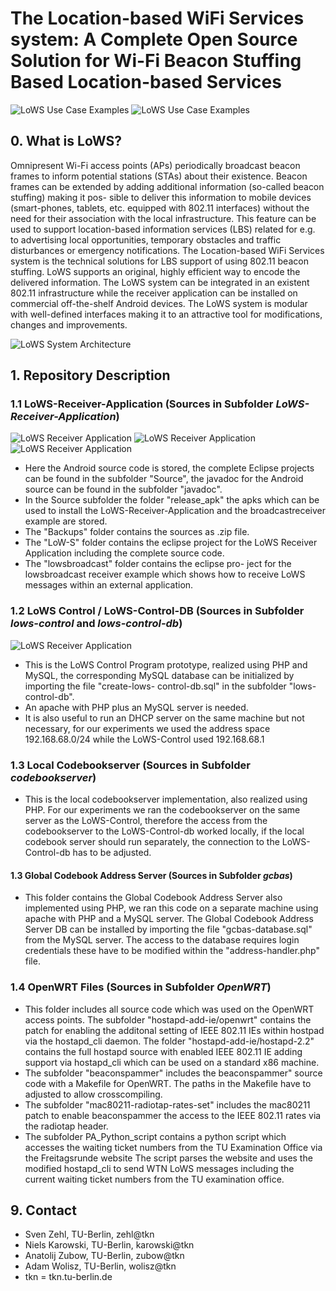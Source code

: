 # The Location-based WiFi Services system: A Complete Open Source Solution for Wi-Fi Beacon Stuffing Based Location-based Services
![LoWS Use Case Examples](/web/service_announcement-lows.jpg)
![LoWS Use Case Examples](/web/beps_sprechblasen_cut.jpg)
## 0. What is LoWS?
Omnipresent Wi-Fi access points (APs) periodically
broadcast beacon frames to inform potential stations (STAs)
about their existence. Beacon frames can be extended by adding
additional information (so-called beacon stuffing) making it pos-
sible to deliver this information to mobile devices (smart-phones,
tablets, etc. equipped with 802.11 interfaces) without the need for
their association with the local infrastructure. This feature can be
used to support location-based information services (LBS) related
for e.g. to advertising local opportunities, temporary obstacles
and traffic disturbances or emergency notifications.
The Location-based WiFi Services system is the technical solutions for LBS
support of using 802.11 beacon stuffing. 
LoWS supports an original, highly efficient way to encode the delivered
information. The LoWS system can be integrated in an existent
802.11 infrastructure while the receiver application can be
installed on commercial off-the-shelf Android devices. The LoWS
system is modular with well-defined interfaces making it to an
attractive tool for modifications, changes and improvements.

![LoWS System Architecture](/web/complete_design.jpg)


## 1. Repository Description
### 1.1 LoWS-Receiver-Application (Sources in Subfolder *LoWS-Receiver-Application*)

![LoWS Receiver Application](/web/lows-listview.png)
![LoWS Receiver Application](/web/lows-beps-alarm-detail.png)
![LoWS Receiver Application](/web/lows-beps-detail.png)

* Here the Android source code is stored, the complete
 Eclipse projects can be found in the subfolder
 "Source", the javadoc for the Android source can be 
 found in the subfolder "javadoc".
* In the Source subfolder the folder "release_apk"
 the apks which can be used to install the LoWS-Receiver-Application and the broadcastreceiver example are  stored.
* The "Backups" folder contains the sources as .zip 
 file.
* The "LoW-S" folder contains the eclipse project for
 the LoWS Receiver Application including the complete
 source code.
* The "lowsbroadcast" folder contains the eclipse pro-
 ject for the lowsbroadcast receiver example which 
 shows how to receive LoWS messages within an external application.

### 1.2 LoWS Control / LoWS-Control-DB (Sources in Subfolder *lows-control* and *lows-control-db*)

![LoWS Receiver Application](/web/lows-control-ui.jpg)

* This is the LoWS Control Program prototype, realized
 using PHP and MySQL, the corresponding MySQL database
 can be initialized by importing the file "create-lows-
 control-db.sql" in the subfolder "lows-control-db".
* An apache with PHP plus an MySQL server is needed.
* It is also useful to run an DHCP server on the same 
 machine but not necessary, for our experiments we used
 the address space 192.168.68.0/24 while the LoWS-Control
 used 192.168.68.1
### 1.3 Local Codebookserver (Sources in Subfolder *codebookserver*)
* This is the local codebookserver implementation,
 also realized using PHP. For our experiments we
 ran the codebookserver on the same server as the 
 LoWS-Control, therefore the access from the codebookserver to the LoWS-Control-db worked locally, if the local codebook server should run separately,
 the connection to the LoWS-Control-db has to be
 adjusted.
#### 1.3 Global Codebook Address Server (Sources in Subfolder *gcbas*)
* This folder contains the Global Codebook Address Server
 also implemented using PHP, we ran this code on
 a separate machine using apache with PHP and a MySQL
 server. The Global Codebook Address Server DB can be installed by importing
 the file "gcbas-database.sql" from the MySQL server.
 The access to the database requires login credentials
 these have to be modified within the "address-handler.php" file. 
### 1.4 OpenWRT Files (Sources in Subfolder *OpenWRT*)
* This folder includes all source code which was used
 on the OpenWRT access points. The subfolder "hostapd-add-ie/openwrt" contains the patch for enabling the 
 additonal setting of IEEE 802.11 IEs within hostpad via 
 the hostapd_cli daemon. The folder "hostapd-add-ie/hostapd-2.2" contains the full hostapd source with
 enabled IEEE 802.11 IE adding support via hostapd_cli
 which can be used on a standard x86 machine.
* The subfolder "beaconspammer" includes the beaconspammer" source code with a Makefile for OpenWRT. The paths
 in the Makefile have to adjusted to allow crosscompiling.
* The subfolder "mac80211-radiotap-rates-set" includes the
 mac80211 patch to enable beaconspammer the access to 
 the IEEE 802.11 rates via the radiotap header.
* The subfolder PA_Python_script contains a python script
 which accesses the waiting ticket numbers from the 
 TU Examination Office via the Freitagsrunde website
 The script parses the website and uses the modified 
 hostapd_cli to send WTN LoWS messages including the
 current waiting ticket numbers from the TU examination
 office.

## 9. Contact
* Sven Zehl, TU-Berlin, zehl@tkn
* Niels Karowski, TU-Berlin, karowski@tkn
* Anatolij Zubow, TU-Berlin, zubow@tkn
* Adam Wolisz, TU-Berlin, wolisz@tkn
* tkn = tkn.tu-berlin.de
